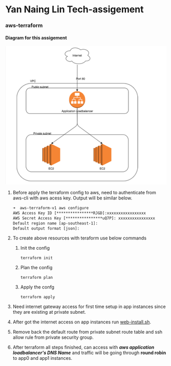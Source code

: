 # Yan Naing Lin Tech-assigement
### aws-terraform
#### Diagram for this assigement
![aws-diagram](./images/aws-terraform-diagram.png)

1. Before apply the terraform config to aws, need to authenticate from aws-cli with aws acess key. Output will be similar below.
    ```
    ➜  aws-terraform-v1 aws configure
    AWS Access Key ID [****************RJGD]:xxxxxxxxxxxxxxxxx
    AWS Secret Access Key [****************uQ7P]: xxxxxxxxxxxxxxxx
    Default region name [ap-southeast-1]: 
    Default output format [json]: 
    ```

2. To create above resources with teraform use below commands
    1. Init the config
        ```
        terraform init
        ```
    2. Plan the config
        ```
        terraform plan
        ```
    3. Apply the confg
        ```
        terraform apply
        ```
3. Need internet gateway access for first time setup in app instances since they are existing at private subnet.

4. After got the internet access on app instances run [web-install.sh](./web-install.sh).

5. Remove back the default route from private subnet route table and ssh allow rule from private security group.

6. After terraform all steps finished, can access with ***aws application loadbalancer's DNS Name*** and traffic will be going through **round robin** to app0 and app1 instances.



